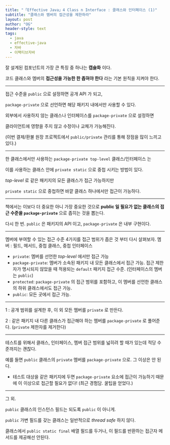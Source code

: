 ```yaml
---
title: "「Effective Java」4 Class n Interface : 클래스와 인터페이스 (1)"
subtitle: "클래스와 멤버의 접근성을 제한하라"
layout: post
author: "OG"
header-style: text
tags:
  - java
  - effective-java
  - 자바
  - 이팩티브자바
---
```


잘 설계된 컴포넌트의 가장 큰 특징 중 하나는 **캡슐화** 이다.

코드 클래스와 멤버의 **접근성을 가능한 한 좁혀야 한다** 라는 기본 원칙을 지켜야 한다.

***

접근 수준을 `public` 으로 설정하면 공개 API 가 되고,

`package-private` 으로 선언하면 해당 패키지 내에서만 사용할 수 있다.

외부에서 사용하지 않는 클래스나 인터페이스를 `package-private` 으로 설정하면

클라이언트에 영향을 주지 않고 수정이나 교체가 가능해진다.

(이번 결제/환불 원장 프로젝트에서 `public/private` 관리를 통해 장점을 많이 느끼고 있다.)

***

한 클래스에서만 사용하는 `package-private top-level` 클래스/인터페이스 는

이를 사용하는 클래스 안에 `private static` 으로 중첩 시키는 방법이 있다.

*top-level* 로 같은 패키지의 모든 클래스가 접근 가능하지만

`private static` 으로 중첩하면 바깥 클래스 하나에서만 접근이 가능하다.

***

책에서는 이보다 더 중요한 아니 가장 중요한 것으로 **public 일 필요가 없는 클래스의 접근 수준을 `package-private`** 으로 좁히는 것을 뽑는다.

다시 한 번. `public` 은 패키지의 API 이고, `package-private` 은 내부 구현이다.

***

멤버에 부여할 수 있는 접근 수준 4가지를 접근 범위가 좁은 것 부터 다시 살펴보자.
멤버 : 필드, 메서드, 중첩 클래스, 중첩 인터페이스

- `private`: 멤버를 선언한 *top-level* 에서만 접근 가능
- `package-private`: 멤버가 소속된 패키지 내 모든 클래스에서 접근 가능. 접근 제한자가 명시되지 않았을 때 적용되는 `default` 패키지 접근 수준. (인터페이스의 멤버는 `public`)
- `protected`: `package-private` 의 접근 범위를 포함하고, 이 멤버를 선언한 클래스의 하위 클래스에서도 접근 가능.
- `public`: 모든 곳에서 접근 가능.

***

1 : 공개 범위를 설계한 후, 이 외 모든 멤버를 `private` 로 만든다.

2 : 같은 패키지 내 다른 클래스가 접근해야 하는 멤버를 `package-private` 로 풀어준다. (`private` 제한자를 제거한다)

***

테스트를 위해서 클래스, 인터페이스, 멤버 접근 범위를 넓히려 할 때가 있는데 적당 수준까지는 괜찮다.

예를 들면 `public` 클래스의 `private` 멤버를 `package-private` 으로. 그 이상은 안 된다.

+ 테스트 대상을 같은 패키지에 두면 `package-private` 요소에 접근이 가능하기 때문에 이 이상으로 접근할 필요가 없다! (최근 경험담. 꿀팁을 얻었다.)

***

그 외.

`public` 클래스의 인스턴스 필드는 되도록 `public` 이 아니게.

`public` 가변 필드를 갖는 클래스는 일반적으로 *thread safe* 하지 않다.

클래스에서 `public static final` 배열 필드를 두거나, 이 필드를 반환하는 접근자 메서드를 제공해선 안된다.

